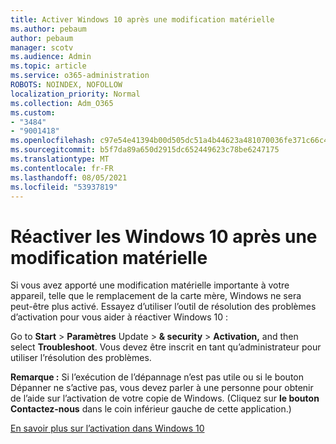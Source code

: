 ```yaml
---
title: Activer Windows 10 après une modification matérielle
ms.author: pebaum
author: pebaum
manager: scotv
ms.audience: Admin
ms.topic: article
ms.service: o365-administration
ROBOTS: NOINDEX, NOFOLLOW
localization_priority: Normal
ms.collection: Adm_O365
ms.custom:
- "3484"
- "9001418"
ms.openlocfilehash: c97e54e41394b00d505dc51a4b44623a481070036fe371c66c4bba5afd362663
ms.sourcegitcommit: b5f7da89a650d2915dc652449623c78be6247175
ms.translationtype: MT
ms.contentlocale: fr-FR
ms.lasthandoff: 08/05/2021
ms.locfileid: "53937819"
---
```

# <a name="reactivating-windows-10-after-a-hardware-change"></a>Réactiver les Windows 10 après une modification matérielle

Si vous avez apporté une modification matérielle importante à votre appareil, telle que le remplacement de la carte mère, Windows ne sera peut-être plus activé. Essayez d’utiliser l’outil de résolution des problèmes d’activation pour vous aider à réactiver Windows 10 :

Go to **Start**  >  **Paramètres** Update  >  **& security**  >  **Activation,** and then select **Troubleshoot**. Vous devez être inscrit en tant qu’administrateur pour utiliser l’résolution des problèmes.

**Remarque :** Si l’exécution de l’dépannage n’est  pas utile ou si le bouton Dépanner ne s’active pas, vous devez parler à une personne pour obtenir de l’aide sur l’activation de votre copie de Windows. (Cliquez sur **le bouton Contactez-nous** dans le coin inférieur gauche de cette application.)

[En savoir plus sur l’activation dans Windows 10](https://support.microsoft.com/help/12440/windows-10-activate)
